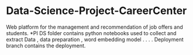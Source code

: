# Data-Science-Project-CareerCenter
Web platform for the management and recommendation of job offers and students. 
*PI DS folder contains python notebooks used to collect and extract Data , data preparation , word embedding model 
.
.
.
.
Deployment branch contains the deployment. 
